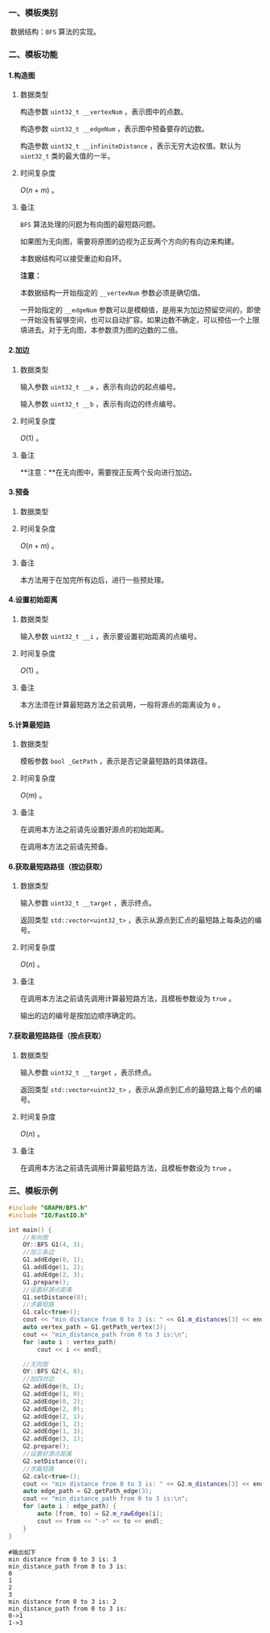 ### 一、模板类别

​	数据结构：`BFS` 算法的实现。

### 二、模板功能

#### 1.构造图

1. 数据类型

   构造参数 `uint32_t __vertexNum`​ ，表示图中的点数。

   构造参数 `uint32_t __edgeNum` ，表示图中预备要存的边数。

   构造参数 `uint32_t __infiniteDistance` ，表示无穷大边权值。默认为 `uint32_t` 类的最大值的一半。
   
2. 时间复杂度

   $O(n+m)$ 。

3. 备注

   `BFS` 算法处理的问题为有向图的最短路问题。

   如果图为无向图，需要将原图的边视为正反两个方向的有向边来构建。

   本数据结构可以接受重边和自环。
   
   **注意：**
   
   本数据结构一开始指定的 `__vertexNum` 参数必须是确切值。
   
   一开始指定的 `__edgeNum` 参数可以是模糊值，是用来为加边预留空间的，即使一开始没有留够空间，也可以自动扩容。如果边数不确定，可以预估一个上限填进去。对于无向图，本参数须为图的边数的二倍。

#### 2.加边

1. 数据类型

   输入参数 `uint32_t __a`​ ，表示有向边的起点编号。

   输入参数 `uint32_t __b` ，表示有向边的终点编号。

2. 时间复杂度

   $O(1)$ 。

3. 备注

   **注意：**在无向图中，需要按正反两个反向进行加边。

#### 3.预备

1. 数据类型

2. 时间复杂度

   $O(n+m)$ 。

3. 备注

   本方法用于在加完所有边后，进行一些预处理。

#### 4.设置初始距离

1. 数据类型

   输入参数 `uint32_t __i` ，表示要设置初始距离的点编号。

2. 时间复杂度

   $O(1)$ 。
   
3. 备注

   本方法须在计算最短路方法之前调用，一般将源点的距离设为 `0` 。

#### 5.计算最短路

1. 数据类型

   模板参数 `bool _GetPath` ，表示是否记录最短路的具体路径。

2. 时间复杂度

   $O(m)$ 。

3. 备注

   在调用本方法之前请先设置好源点的初始距离。

   在调用本方法之前请先预备。


#### 6.获取最短路路径（按边获取）

1. 数据类型

   输入参数 `uint32_t __target` ，表示终点。

   返回类型 `std::vector<uint32_t>` ，表示从源点到汇点的最短路上每条边的编号。

2. 时间复杂度

   $O(n)$ 。

3. 备注

   在调用本方法之前请先调用计算最短路方法，且模板参数设为 `true` 。
   
   输出的边的编号是按加边顺序确定的。

#### 7.获取最短路路径（按点获取）

1. 数据类型

   输入参数 `uint32_t __target` ，表示终点。

   返回类型 `std::vector<uint32_t>` ，表示从源点到汇点的最短路上每个点的编号。

2. 时间复杂度

   $O(n)$ 。

3. 备注

   在调用本方法之前请先调用计算最短路方法，且模板参数设为 `true` 。

### 三、模板示例

```c++
#include "GRAPH/BFS.h"
#include "IO/FastIO.h"

int main() {
    //有向图
    OY::BFS G1(4, 3);
    //加三条边
    G1.addEdge(0, 1);
    G1.addEdge(1, 2);
    G1.addEdge(2, 3);
    G1.prepare();
    //设置好源点距离
    G1.setDistance(0);
    //求最短路
    G1.calc<true>();
    cout << "min distance from 0 to 3 is: " << G1.m_distances[3] << endl;
    auto vertex_path = G1.getPath_vertex(3);
    cout << "min_distance_path from 0 to 3 is:\n";
    for (auto i : vertex_path)
        cout << i << endl;

    //无向图
    OY::BFS G2(4, 8);
    //加四对边
    G2.addEdge(0, 1);
    G2.addEdge(1, 0);
    G2.addEdge(0, 2);
    G2.addEdge(2, 0);
    G2.addEdge(2, 1);
    G2.addEdge(1, 2);
    G2.addEdge(1, 3);
    G2.addEdge(3, 1);
    G2.prepare();
    //设置好源点距离
    G2.setDistance(0);
    //求最短路
    G2.calc<true>();
    cout << "min distance from 0 to 3 is: " << G2.m_distances[3] << endl;
    auto edge_path = G2.getPath_edge(3);
    cout << "min_distance_path from 0 to 3 is:\n";
    for (auto i : edge_path) {
        auto [from, to] = G2.m_rawEdges[i];
        cout << from << "->" << to << endl;
    }
}
```

```
#输出如下
min distance from 0 to 3 is: 3
min_distance_path from 0 to 3 is:
0
1
2
3
min distance from 0 to 3 is: 2
min_distance_path from 0 to 3 is:
0->1
1->3
```

